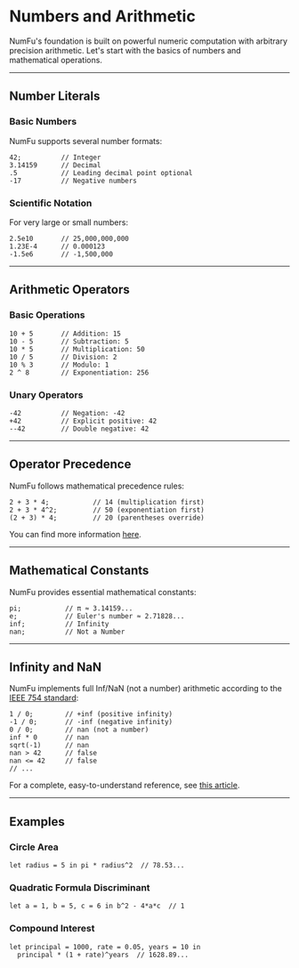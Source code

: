 # Numbers and Arithmetic

NumFu's foundation is built on powerful numeric computation with arbitrary precision arithmetic. Let's start with the basics of numbers and mathematical operations.

-----
## Number Literals

### Basic Numbers

NumFu supports several number formats:

```numfu
42;          // Integer
3.14159      // Decimal
.5           // Leading decimal point optional
-17          // Negative numbers
```

### Scientific Notation

For very large or small numbers:

```numfu
2.5e10       // 25,000,000,000
1.23E-4      // 0.000123
-1.5e6       // -1,500,000
```

-----
## Arithmetic Operators

### Basic Operations

```numfu
10 + 5       // Addition: 15
10 - 5       // Subtraction: 5
10 * 5       // Multiplication: 50
10 / 5       // Division: 2
10 % 3       // Modulo: 1
2 ^ 8        // Exponentiation: 256
```

### Unary Operators

```numfu
-42          // Negation: -42
+42          // Explicit positive: 42
--42         // Double negative: 42
```

-----
## Operator Precedence

NumFu follows mathematical precedence rules:

```numfu
2 + 3 * 4;           // 14 (multiplication first)
2 + 3 * 4^2;         // 50 (exponentiation first)
(2 + 3) * 4;         // 20 (parentheses override)
```

You can find more information [here](#operator-precedence).

-----
## Mathematical Constants

NumFu provides essential mathematical constants:

```numfu
pi;           // π ≈ 3.14159...
e;            // Euler's number ≈ 2.71828...
inf;          // Infinity
nan;          // Not a Number
```

-----
## Infinity and NaN

NumFu implements full Inf/NaN (not a number) arithmetic according to the [IEEE 754 standard](https://en.wikipedia.org/wiki/IEEE_754):

```numfu
1 / 0;        // +inf (positive infinity)
-1 / 0;       // -inf (negative infinity)
0 / 0;        // nan (not a number)
inf * 0       // nan
sqrt(-1)      // nan
nan > 42      // false
nan <= 42     // false
// ...
```

For a complete, easy-to-understand reference, see [this article](https://steve.hollasch.net/cgindex/coding/ieeefloat.html).

-----
## Examples

### Circle Area

```numfu
let radius = 5 in pi * radius^2  // 78.53...
```

### Quadratic Formula Discriminant

```numfu
let a = 1, b = 5, c = 6 in b^2 - 4*a*c  // 1
```

### Compound Interest

```numfu
let principal = 1000, rate = 0.05, years = 10 in
  principal * (1 + rate)^years  // 1628.89...
```
